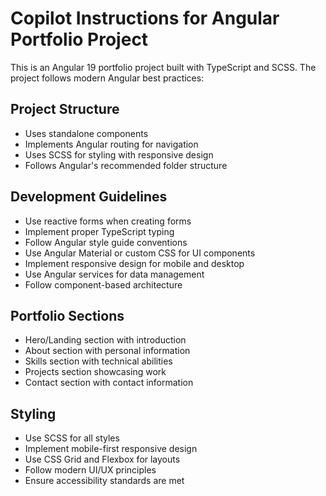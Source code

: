 # Copilot Instructions for Angular Portfolio Project

<!-- Use this file to provide workspace-specific custom instructions to Copilot. For more details, visit https://code.visualstudio.com/docs/copilot/copilot-customization#_use-a-githubcopilotinstructionsmd-file -->

This is an Angular 19 portfolio project built with TypeScript and SCSS. The project follows modern Angular best practices:

## Project Structure

- Uses standalone components
- Implements Angular routing for navigation
- Uses SCSS for styling with responsive design
- Follows Angular's recommended folder structure

## Development Guidelines

- Use reactive forms when creating forms
- Implement proper TypeScript typing
- Follow Angular style guide conventions
- Use Angular Material or custom CSS for UI components
- Implement responsive design for mobile and desktop
- Use Angular services for data management
- Follow component-based architecture

## Portfolio Sections

- Hero/Landing section with introduction
- About section with personal information
- Skills section with technical abilities
- Projects section showcasing work
- Contact section with contact information

## Styling

- Use SCSS for all styles
- Implement mobile-first responsive design
- Use CSS Grid and Flexbox for layouts
- Follow modern UI/UX principles
- Ensure accessibility standards are met
